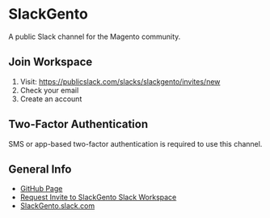 # SlackGento
A public Slack channel for the Magento community.

## Join Workspace

1. Visit: https://publicslack.com/slacks/slackgento/invites/new
2. Check your email
3. Create an account

## Two-Factor Authentication

SMS or app-based two-factor authentication is required to use this channel.

## General Info

- [GitHub Page](https://improper.github.io/SlackGento/)
- [Request Invite to SlackGento Slack Workspace](https://publicslack.com/slacks/slackgento/invites/new)
- [SlackGento.slack.com](https://slackgento.slack.com)
